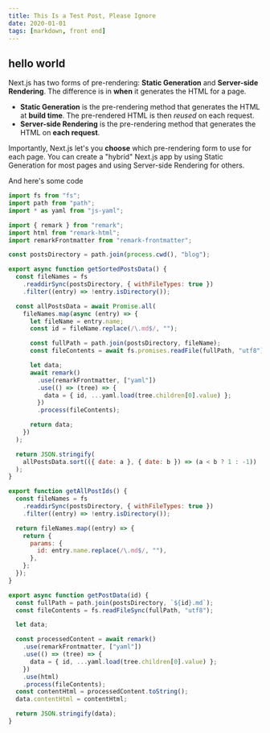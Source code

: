 ```yaml
---
title: This Is a Test Post, Please Ignore
date: 2020-01-01
tags: [markdown, front end]
---
```


## hello world

Next.js has two forms of pre-rendering: **Static Generation** and **Server-side Rendering**. The difference is in **when** it generates the HTML for a page.

- **Static Generation** is the pre-rendering method that generates the HTML at **build time**. The pre-rendered HTML is then _reused_ on each request.
- **Server-side Rendering** is the pre-rendering method that generates the HTML on **each request**.

Importantly, Next.js let's you **choose** which pre-rendering form to use for each page. You can create a "hybrid" Next.js app by using Static Generation for most pages and using Server-side Rendering for others.

And here's some code

```js
import fs from "fs";
import path from "path";
import * as yaml from "js-yaml";

import { remark } from "remark";
import html from "remark-html";
import remarkFrontmatter from "remark-frontmatter";

const postsDirectory = path.join(process.cwd(), "blog");

export async function getSortedPostsData() {
  const fileNames = fs
    .readdirSync(postsDirectory, { withFileTypes: true })
    .filter((entry) => !entry.isDirectory());

  const allPostsData = await Promise.all(
    fileNames.map(async (entry) => {
      let fileName = entry.name;
      const id = fileName.replace(/\.md$/, "");

      const fullPath = path.join(postsDirectory, fileName);
      const fileContents = await fs.promises.readFile(fullPath, "utf8");

      let data;
      await remark()
        .use(remarkFrontmatter, ["yaml"])
        .use(() => (tree) => {
          data = { id, ...yaml.load(tree.children[0].value) };
        })
        .process(fileContents);

      return data;
    })
  );

  return JSON.stringify(
    allPostsData.sort(({ date: a }, { date: b }) => (a < b ? 1 : -1))
  );
}

export function getAllPostIds() {
  const fileNames = fs
    .readdirSync(postsDirectory, { withFileTypes: true })
    .filter((entry) => !entry.isDirectory());

  return fileNames.map((entry) => {
    return {
      params: {
        id: entry.name.replace(/\.md$/, ""),
      },
    };
  });
}

export async function getPostData(id) {
  const fullPath = path.join(postsDirectory, `${id}.md`);
  const fileContents = fs.readFileSync(fullPath, "utf8");

  let data;

  const processedContent = await remark()
    .use(remarkFrontmatter, ["yaml"])
    .use(() => (tree) => {
      data = { id, ...yaml.load(tree.children[0].value) };
    })
    .use(html)
    .process(fileContents);
  const contentHtml = processedContent.toString();
  data.contentHtml = contentHtml;

  return JSON.stringify(data);
}
```
